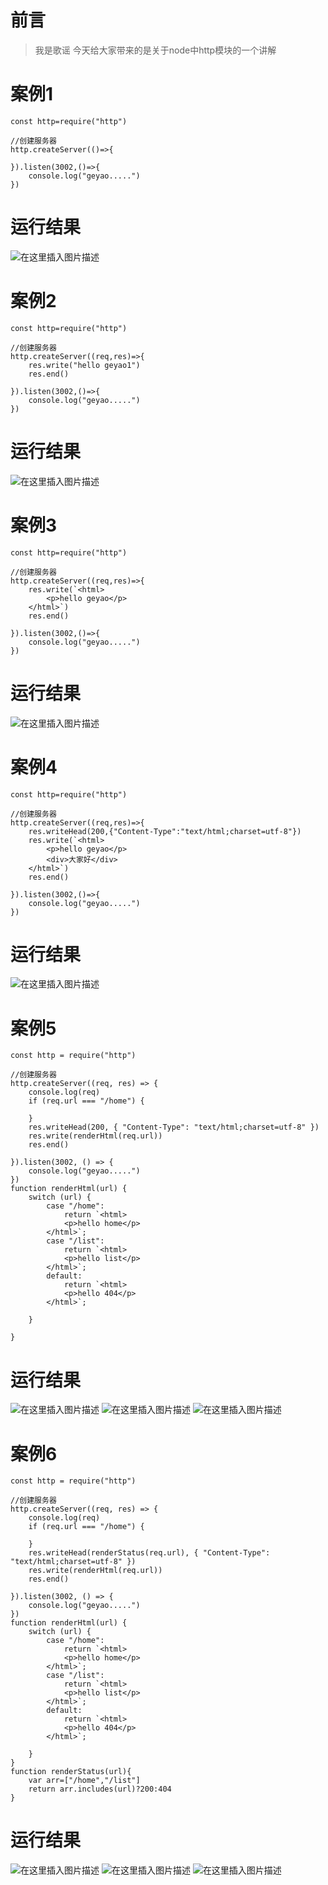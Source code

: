 # 前言

> 我是歌谣 今天给大家带来的是关于node中http模块的一个讲解

# 案例1

```
const http=require("http")

//创建服务器
http.createServer(()=>{
    
}).listen(3002,()=>{
    console.log("geyao.....")
})
```
# 运行结果
![在这里插入图片描述](https://img-blog.csdnimg.cn/b89d4a4ea83c46e2a54b387720b0aa1a.png)

# 案例2

```
const http=require("http")

//创建服务器
http.createServer((req,res)=>{
    res.write("hello geyao1")
    res.end()
    
}).listen(3002,()=>{
    console.log("geyao.....")
})
```
# 运行结果
![在这里插入图片描述](https://img-blog.csdnimg.cn/b94410e049384866be18e091185a7446.png)

# 案例3

```
const http=require("http")

//创建服务器
http.createServer((req,res)=>{
    res.write(`<html>
        <p>hello geyao</p>
    </html>`)
    res.end()
    
}).listen(3002,()=>{
    console.log("geyao.....")
})
```
# 运行结果
![在这里插入图片描述](https://img-blog.csdnimg.cn/8c1d5fb5b7824a3dbc2319ad298bc215.png)

# 案例4

```
const http=require("http")

//创建服务器
http.createServer((req,res)=>{
    res.writeHead(200,{"Content-Type":"text/html;charset=utf-8"})
    res.write(`<html>
        <p>hello geyao</p>
        <div>大家好</div>
    </html>`)
    res.end()
    
}).listen(3002,()=>{
    console.log("geyao.....")
})
```

# 运行结果
![在这里插入图片描述](https://img-blog.csdnimg.cn/57fdadc5318e45ef88a41f637654eec2.png)

# 案例5

```
const http = require("http")

//创建服务器
http.createServer((req, res) => {
    console.log(req)
    if (req.url === "/home") {

    }
    res.writeHead(200, { "Content-Type": "text/html;charset=utf-8" })
    res.write(renderHtml(req.url))
    res.end()

}).listen(3002, () => {
    console.log("geyao.....")
})
function renderHtml(url) {
    switch (url) {
        case "/home":
            return `<html>
            <p>hello home</p>
        </html>`;
        case "/list":
            return `<html>
            <p>hello list</p>
        </html>`;
        default:
            return `<html>
            <p>hello 404</p>
        </html>`;

    }

}
```

# 运行结果
![在这里插入图片描述](https://img-blog.csdnimg.cn/bd3b3555a5e547e4b804d1b329ae5c99.png)
![在这里插入图片描述](https://img-blog.csdnimg.cn/743059a702c44de5b2c1703d2d1dc629.png)
![在这里插入图片描述](https://img-blog.csdnimg.cn/0119611a3bc0436a983a26acc40a6435.png)

# 案例6

```
const http = require("http")

//创建服务器
http.createServer((req, res) => {
    console.log(req)
    if (req.url === "/home") {

    }
    res.writeHead(renderStatus(req.url), { "Content-Type": "text/html;charset=utf-8" })
    res.write(renderHtml(req.url))
    res.end()

}).listen(3002, () => {
    console.log("geyao.....")
})
function renderHtml(url) {
    switch (url) {
        case "/home":
            return `<html>
            <p>hello home</p>
        </html>`;
        case "/list":
            return `<html>
            <p>hello list</p>
        </html>`;
        default:
            return `<html>
            <p>hello 404</p>
        </html>`;

    }
}
function renderStatus(url){
    var arr=["/home","/list"]
    return arr.includes(url)?200:404
}
```
# 运行结果
![在这里插入图片描述](https://img-blog.csdnimg.cn/bd3b3555a5e547e4b804d1b329ae5c99.png)
![在这里插入图片描述](https://img-blog.csdnimg.cn/743059a702c44de5b2c1703d2d1dc629.png)
![在这里插入图片描述](https://img-blog.csdnimg.cn/0119611a3bc0436a983a26acc40a6435.png)